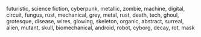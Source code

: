 futuristic, science fiction, cyberpunk, metallic, zombie, machine, digital, circuit, fungus, rust, mechanical, grey, metal, rust, death, tech, ghoul, grotesque, disease, wires, glowing, skeleton, organic, abstract, surreal, alien, mutant, skull, biomechanical, android, robot, cyborg, decay, rot, mask
